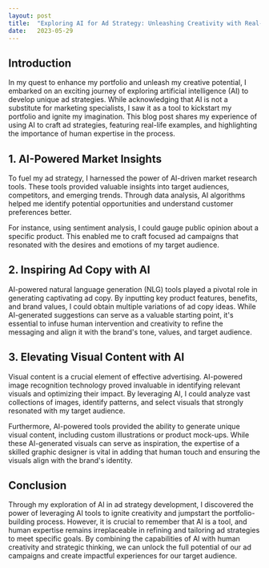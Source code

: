 ```yaml
---
layout: post
title:  "Exploring AI for Ad Strategy: Unleashing Creativity with Real-Life Examples"
date:   2023-05-29
---
```


## Introduction
In my quest to enhance my portfolio and unleash my creative potential, I embarked on an exciting journey of exploring artificial intelligence (AI) to develop unique ad strategies. While acknowledging that AI is not a substitute for marketing specialists, I saw it as a tool to kickstart my portfolio and ignite my imagination. This blog post shares my experience of using AI to craft ad strategies, featuring real-life examples, and highlighting the importance of human expertise in the process.

## 1. AI-Powered Market Insights
To fuel my ad strategy, I harnessed the power of AI-driven market research tools. These tools provided valuable insights into target audiences, competitors, and emerging trends. Through data analysis, AI algorithms helped me identify potential opportunities and understand customer preferences better.

For instance, using sentiment analysis, I could gauge public opinion about a specific product. This enabled me to craft focused ad campaigns that resonated with the desires and emotions of my target audience.

## 2. Inspiring Ad Copy with AI
AI-powered natural language generation (NLG) tools played a pivotal role in generating captivating ad copy. By inputting key product features, benefits, and brand values, I could obtain multiple variations of ad copy ideas. While AI-generated suggestions can serve as a valuable starting point, it's essential to infuse human intervention and creativity to refine the messaging and align it with the brand's tone, values, and target audience.

## 3. Elevating Visual Content with AI
Visual content is a crucial element of effective advertising. AI-powered image recognition technology proved invaluable in identifying relevant visuals and optimizing their impact. By leveraging AI, I could analyze vast collections of images, identify patterns, and select visuals that strongly resonated with my target audience.

Furthermore, AI-powered tools provided the ability to generate unique visual content, including custom illustrations or product mock-ups. While these AI-generated visuals can serve as inspiration, the expertise of a skilled graphic designer is vital in adding that human touch and ensuring the visuals align with the brand's identity.

## Conclusion
Through my exploration of AI in ad strategy development, I discovered the power of leveraging AI tools to ignite creativity and jumpstart the portfolio-building process. However, it is crucial to remember that AI is a tool, and human expertise remains irreplaceable in refining and tailoring ad strategies to meet specific goals. By combining the capabilities of AI with human creativity and strategic thinking, we can unlock the full potential of our ad campaigns and create impactful experiences for our target audience.
